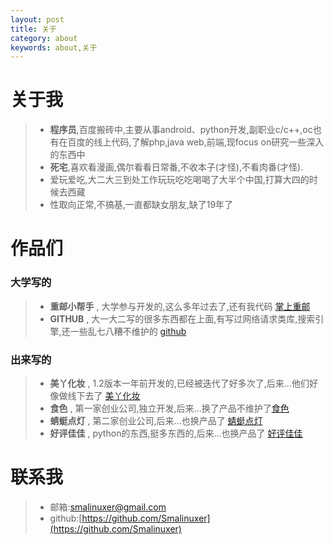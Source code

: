 ```yaml
---
layout: post
title: 关于
category: about
keywords: about,关于
---
```


# 关于我

> * **程序员**,百度搬砖中,主要从事android、python开发,副职业c/c++,oc也有在百度的线上代码,了解php,java web,前端,现focus on研究一些深入的东西中
> * **死宅**,喜欢看漫画,偶尔看看日常番,不收本子(才怪),不看肉番(才怪).
> * 爱玩爱吃,大二大三到处工作玩玩吃吃喝喝了大半个中国,打算大四的时候去西藏
> * 性取向正常,不搞基,一直都缺女朋友,缺了19年了


# 作品们


### 大学写的
 
> * **重邮小帮手** , 大学参与开发的,这么多年过去了,还有我代码 [掌上重邮](http://app.mi.com/detail/73966?ref=search)
> * **GITHUB** , 大一大二写的很多东西都在上面,有写过网络请求类库,搜索引擎,还一些乱七八糟不维护的 [github](https://github.com/Smalinuxer)


### 出来写的

> * **美丫化妆** , 1.2版本一年前开发的,已经被迭代了好多次了,后来...他们好像做线下去了 [美丫化妆](http://pan.baidu.com/s/1bonMLMB)
> * **食色** , 第一家创业公司,独立开发,后来...换了产品不维护了[食色](https://play.google.com/store/apps/details?id=com.kingnez.umasou.app)
> * **蜻蜓点灯** , 第二家创业公司,后来...也换产品了 [蜻蜓点灯](https://play.google.com/store/apps/details?id=com.funnysafe.qtdd)
> * **好评佳佳** , python的东西,挺多东西的,后来...也换产品了 [好评佳佳](http://haopingjiajia.com/)


# 联系我

> * 邮箱:[smalinuxer@gmail.com](mailto:smalinuxer@gmail.com)
> * github:[https://github.com/Smalinuxer](https://github.com/Smalinuxer)